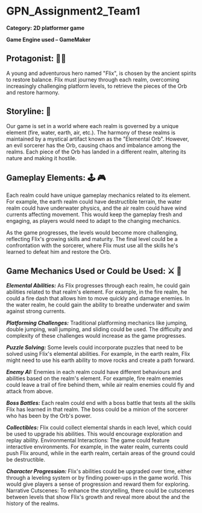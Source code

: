 # GPN_Assignment2_Team1

**Category: 2D platformer game**

**Game Engine used – GameMaker**

## Protagonist: :elf_man:

A young and adventurous hero named "Flix", is chosen by the ancient spirits to restore balance. Flix must journey through each realm, overcoming increasingly challenging platform levels, to retrieve the pieces of the Orb and restore harmony.

## Storyline: :closed_book:

Our game is set in a world where each realm is governed by a unique element (fire, water, earth, air, etc.). The harmony of these realms is maintained by a mystical artifact known as the "Elemental Orb". However, an evil sorcerer has the Orb, causing chaos and imbalance among the realms. Each piece of the Orb has landed in a different realm, altering its nature and making it hostile.

## Gameplay Elements: :joystick: :video_game:

Each realm could have unique gameplay mechanics related to its element. For example, the earth realm could have destructible terrain, the water realm could have underwater physics, and the air realm could have wind currents affecting movement. This would keep the gameplay fresh and engaging, as players would need to adapt to the changing mechanics.

As the game progresses, the levels would become more challenging, reflecting Flix's growing skills and maturity. The final level could be a confrontation with the sorcerer, where Flix must use all the skills he's learned to defeat him and restore the Orb.


## Game Mechanics Used or Could be Used: :crossed_swords: :triangular_ruler:

<em>**Elemental Abilities:**</em> As Flix progresses through each realm, he could gain abilities related to that realm's element. For example, in the fire realm, he could a fire dash that allows him to move quickly and damage enemies. In the water realm, he could gain the ability to breathe underwater and swim against strong currents.

<em>**Platforming Challenges:**</em> Traditional platforming mechanics like jumping, double jumping, wall jumping, and sliding could be used. The difficulty and complexity of these challenges would increase as the game progresses.

<em>**Puzzle Solving:**</em> Some levels could incorporate puzzles that need to be solved using Flix's elemental abilities. For example, in the earth realm, Flix might need to use his earth ability to move rocks and create a path forward.

<em>**Enemy AI:**</em> Enemies in each realm could have different behaviours and abilities based on the realm's element. For example, fire realm enemies could leave a trail of fire behind them, while air realm enemies could fly and attack from above.

<em>**Boss Battles:**</em> Each realm could end with a boss battle that tests all the skills Flix has learned in that realm. The boss could be a minion of the sorcerer who has been by the Orb's power.

<em>**Collectibles:**</em> Flix could collect elemental shards in each level, which could be used to upgrade his abilities. This would encourage exploration and replay ability.
Environmental Interactions: The game could feature interactive environments. For example, in the water realm, currents could push Flix around, while in the earth realm, certain areas of the ground could be destructible.

<em>**Character Progression:**</em> Flix's abilities could be upgraded over time, either through a leveling system or by finding power-ups in the game world. This would give players a sense of progression and reward them for exploring.
Narrative Cutscenes: To enhance the storytelling, there could be cutscenes between levels that show Flix's growth and reveal more about the and the history of the realms.
